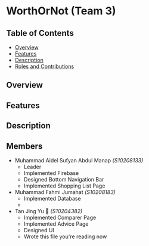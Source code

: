 # WorthOrNot (Team 3)


## Table of Contents 
- [Overview](#overview)
- [Features](#features)
- [Description](#description)
- [Roles and Contributions](#members)
  
## Overview 
## Features 
## Description

## Members 
- Muhammad Aidel Sufyan Abdul Manap _(S10208133)_
  - Leader
  - Implemented Firebase
  - Designed Bottom Navigation Bar
  - Implemented Shopping List Page
- Muhammad Fahmi Jumahat _(S10208183)_
  - Implemented Database
  - 
- Tan Jing Yu 🤡 _(S10204382)_ 
  - Implemented Comparer Page
  - Implemented Advice Page
  - Designed UI
  - Wrote this file you're reading now
